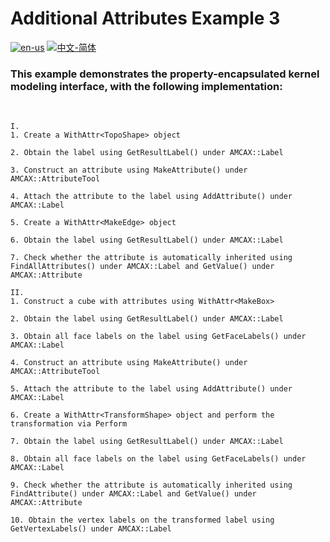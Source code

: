 # Additional Attributes Example 3

[![en-us](https://img.shields.io/badge/en-us-yellow.svg)](./README.md) [![中文-简体](https://img.shields.io/badge/%E4%B8%AD%E6%96%87-%E7%AE%80%E4%BD%93-red.svg)](./README.zh_cn.md)

### This example demonstrates the property-encapsulated kernel modeling interface, with the following implementation:

​	

	I.
	1. Create a WithAttr<TopoShape> object
	
	2. Obtain the label using GetResultLabel() under AMCAX::Label
	
	3. Construct an attribute using MakeAttribute() under AMCAX::AttributeTool
	
	4. Attach the attribute to the label using AddAttribute() under AMCAX::Label
	
	5. Create a WithAttr<MakeEdge> object
	
	6. Obtain the label using GetResultLabel() under AMCAX::Label
	
	7. Check whether the attribute is automatically inherited using FindAllAttributes() under AMCAX::Label and GetValue() under AMCAX::Attribute
	
	II.
	1. Construct a cube with attributes using WithAttr<MakeBox>
	
	2. Obtain the label using GetResultLabel() under AMCAX::Label
	
	3. Obtain all face labels on the label using GetFaceLabels() under AMCAX::Label
	
	4. Construct an attribute using MakeAttribute() under AMCAX::AttributeTool
	
	5. Attach the attribute to the label using AddAttribute() under AMCAX::Label
	
	6. Create a WithAttr<TransformShape> object and perform the transformation via Perform
	
	7. Obtain the label using GetResultLabel() under AMCAX::Label
	
	8. Obtain all face labels on the label using GetFaceLabels() under AMCAX::Label
	
	9. Check whether the attribute is automatically inherited using FindAttribute() under AMCAX::Label and GetValue() under AMCAX::Attribute
	
	10. Obtain the vertex labels on the transformed label using GetVertexLabels() under AMCAX::Label

